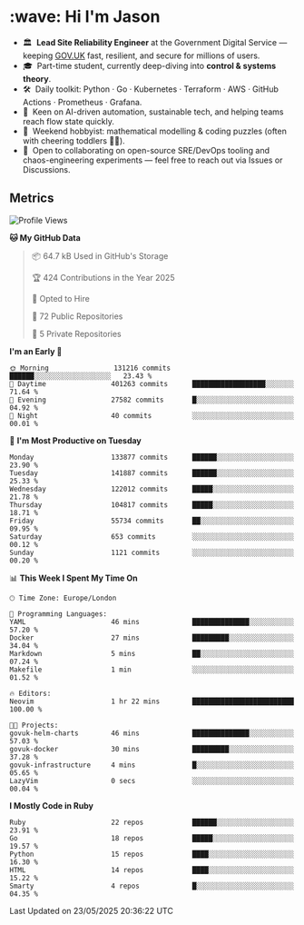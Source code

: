 <h1 align="left" id="jason-title">:wave: Hi I'm Jason</h1>

- 🏛️ &nbsp;**Lead Site Reliability Engineer** at the Government Digital Service — keeping [GOV.UK](https://www.gov.uk/) fast, resilient, and secure for millions of users.  
- 🎓 &nbsp;Part-time student, currently deep-diving into **control & systems theory**.  
- 🛠️ &nbsp;Daily toolkit: Python · Go · Kubernetes · Terraform · AWS · GitHub Actions · Prometheus · Grafana.  
- 🌱 &nbsp;Keen on AI-driven automation, sustainable tech, and helping teams reach flow state quickly.  
- 🧩 &nbsp;Weekend hobbyist: mathematical modelling & coding puzzles (often with cheering toddlers 👶👶). 
- 🤝 &nbsp;Open to collaborating on open-source SRE/DevOps tooling and chaos-engineering experiments — feel free to reach out via Issues or Discussions.


<h2>Metrics</h2>

<!--START_SECTION:waka-->
![Profile Views](http://img.shields.io/badge/Profile%20Views-5-blue)

**🐱 My GitHub Data** 

> 📦 64.7 kB Used in GitHub's Storage 
 > 
> 🏆 424 Contributions in the Year 2025
 > 
> 💼 Opted to Hire
 > 
> 📜 72 Public Repositories 
 > 
> 🔑 5 Private Repositories 
 > 
**I'm an Early 🐤** 

```text
🌞 Morning                131216 commits      ██████░░░░░░░░░░░░░░░░░░░   23.43 % 
🌆 Daytime                401263 commits      ██████████████████░░░░░░░   71.64 % 
🌃 Evening                27582 commits       █░░░░░░░░░░░░░░░░░░░░░░░░   04.92 % 
🌙 Night                  40 commits          ░░░░░░░░░░░░░░░░░░░░░░░░░   00.01 % 
```
📅 **I'm Most Productive on Tuesday** 

```text
Monday                   133877 commits      ██████░░░░░░░░░░░░░░░░░░░   23.90 % 
Tuesday                  141887 commits      ██████░░░░░░░░░░░░░░░░░░░   25.33 % 
Wednesday                122012 commits      █████░░░░░░░░░░░░░░░░░░░░   21.78 % 
Thursday                 104817 commits      █████░░░░░░░░░░░░░░░░░░░░   18.71 % 
Friday                   55734 commits       ██░░░░░░░░░░░░░░░░░░░░░░░   09.95 % 
Saturday                 653 commits         ░░░░░░░░░░░░░░░░░░░░░░░░░   00.12 % 
Sunday                   1121 commits        ░░░░░░░░░░░░░░░░░░░░░░░░░   00.20 % 
```


📊 **This Week I Spent My Time On** 

```text
🕑︎ Time Zone: Europe/London

💬 Programming Languages: 
YAML                     46 mins             ██████████████░░░░░░░░░░░   57.20 % 
Docker                   27 mins             █████████░░░░░░░░░░░░░░░░   34.04 % 
Markdown                 5 mins              ██░░░░░░░░░░░░░░░░░░░░░░░   07.24 % 
Makefile                 1 min               ░░░░░░░░░░░░░░░░░░░░░░░░░   01.52 % 

🔥 Editors: 
Neovim                   1 hr 22 mins        █████████████████████████   100.00 % 

🐱‍💻 Projects: 
govuk-helm-charts        46 mins             ██████████████░░░░░░░░░░░   57.03 % 
govuk-docker             30 mins             █████████░░░░░░░░░░░░░░░░   37.28 % 
govuk-infrastructure     4 mins              █░░░░░░░░░░░░░░░░░░░░░░░░   05.65 % 
LazyVim                  0 secs              ░░░░░░░░░░░░░░░░░░░░░░░░░   00.04 % 
```

**I Mostly Code in Ruby** 

```text
Ruby                     22 repos            ██████░░░░░░░░░░░░░░░░░░░   23.91 % 
Go                       18 repos            █████░░░░░░░░░░░░░░░░░░░░   19.57 % 
Python                   15 repos            ████░░░░░░░░░░░░░░░░░░░░░   16.30 % 
HTML                     14 repos            ████░░░░░░░░░░░░░░░░░░░░░   15.22 % 
Smarty                   4 repos             █░░░░░░░░░░░░░░░░░░░░░░░░   04.35 % 
```




 Last Updated on 23/05/2025 20:36:22 UTC
<!--END_SECTION:waka-->

<!-- links -->

[issues page]: https://github.com/jasonBirchall/jasonBirchall/issues "jasonBirchall/issues"
